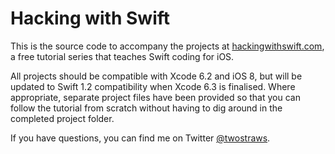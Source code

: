 # Hacking with Swift
This is the source code to accompany the projects at [hackingwithswift.com](http://www.hackingwithswift.com), a free tutorial series that teaches Swift coding for iOS.

All projects should be compatible with Xcode 6.2 and iOS 8, but will be updated to Swift 1.2 compatibility when Xcode 6.3 is finalised. Where appropriate, separate project files have been provided so that you can follow the tutorial from scratch without having to dig around in the completed project folder.

If you have questions, you can find me on Twitter [@twostraws](http://www.twitter.com/twostraws).